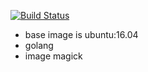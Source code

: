 [![Build Status](https://travis-ci.org/YasushiKobayashi/ubuntu-go.svg?branch=master)](https://travis-ci.org/YasushiKobayashi/ubuntu-go)


- base image is ubuntu:16.04
- golang
- image magick
